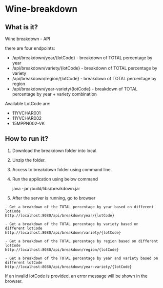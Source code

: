 # Wine-breakdown

## What is it?

Wine breakdown - API

there are four endpoints:

- /api/breakdown/year/{lotCode} - breakdown of TOTAL percentage by year
- /api/breakdown/variety/{lotCode} - breakdown of TOTAL percentage by variety
- /api/breakdown/region/{lotCode} - breakdown of TOTAL percentage by region
- /api/breakdown/year-variety/{lotCode} - breakdown of TOTAL percentage by year + variety combination

Available LotCode are:

- 11YVCHAR001
- 11YVCHAR002
- 15MPPN002-VK


## How to run it?

1. Download the breakdown folder into local.

2. Unzip the folder.

3. Access to breakdown folder using command line.

4. Run the application using below command

    java -jar /build/libs/breakdown.jar
   
5. After the server is running, go to browser

```
- Get a breakdown of the TOTAL percentage by year based on different lotCode 
http://localhost:8080/api/breakdown/year/{lotCode}

- Get a breakdown of the TOTAL percentage by variety based on different lotCode
http://localhost:8080/api/breakdown/variety/{lotCode}

- Get a breakdown of the TOTAL percentage by region based on different lotCode
http://localhost:8080/api/breakdown/region/{lotCode}

- Get a breakdown of the TOTAL percentage by year and variety based on different lotCode
http://localhost:8080/api/breakdown/year-variety/{lotCode}

```
If an invalid lotCode is provided, an error message will be shown in the browser.

